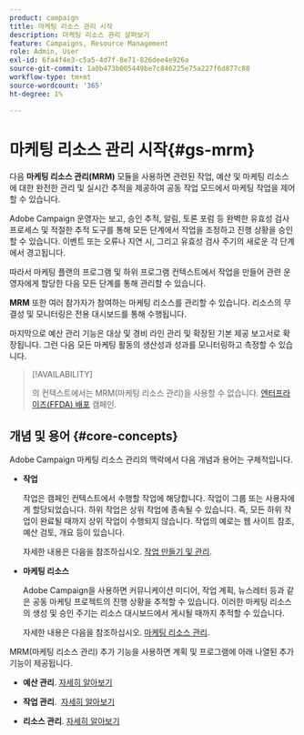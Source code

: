 ```yaml
---
product: campaign
title: 마케팅 리소스 관리 시작
description: 마케팅 리소스 관리 살펴보기
feature: Campaigns, Resource Management
role: Admin, User
exl-id: 6fa4f4e3-c5a5-4d7f-8e71-826dee4e926a
source-git-commit: 1a0b473b005449be7c846225e75a227f6d877c88
workflow-type: tm+mt
source-wordcount: '365'
ht-degree: 1%

---
```


# 마케팅 리소스 관리 시작{#gs-mrm}

다음 **마케팅 리소스 관리(MRM)** 모듈을 사용하면 관련된 작업, 예산 및 마케팅 리소스에 대한 완전한 관리 및 실시간 추적을 제공하여 공동 작업 모드에서 마케팅 작업을 제어할 수 있습니다.

Adobe Campaign 운영자는 보고, 승인 추적, 알림, 토론 포럼 등 완벽한 유효성 검사 프로세스 및 적절한 추적 도구를 통해 모든 단계에서 작업을 조정하고 진행 상황을 승인할 수 있습니다. 이벤트 또는 오류나 지연 시, 그리고 유효성 검사 주기의 새로운 각 단계에서 경고됩니다.

따라서 마케팅 플랜의 프로그램 및 하위 프로그램 컨텍스트에서 작업을 만들어 관련 운영자에게 할당한 다음 모든 단계를 통해 관리할 수 있습니다.

**MRM** 또한 여러 참가자가 참여하는 마케팅 리소스를 관리할 수 있습니다. 리소스의 무결성 및 모니터링은 전용 대시보드를 통해 수행됩니다.

마지막으로 예산 관리 기능은 대상 및 경비 라인 관리 및 확장된 기본 제공 보고서로 확장됩니다. 그런 다음 모든 마케팅 활동의 생산성과 성과를 모니터링하고 측정할 수 있습니다.

>[!AVAILABILITY]
>
>의 컨텍스트에서는 MRM(마케팅 리소스 관리)을 사용할 수 없습니다. [엔터프라이즈(FFDA) 배포](../../v8/architecture/enterprise-deployment.md) 캠페인.

## 개념 및 용어 {#core-concepts}

Adobe Campaign 마케팅 리소스 관리의 맥락에서 다음 개념과 용어는 구체적입니다.

* **작업**

  작업은 캠페인 컨텍스트에서 수행할 작업에 해당합니다. 작업이 그룹 또는 사용자에게 할당되었습니다. 하위 작업은 상위 작업에 종속될 수 있습니다. 즉, 모든 하위 작업이 완료될 때까지 상위 작업이 수행되지 않습니다. 작업의 예로는 웹 사이트 참조, 예산 검토, 개요 등이 있습니다.

  자세한 내용은 다음을 참조하십시오. [작업 만들기 및 관리](creating-and-managing-tasks.md).

* **마케팅 리소스**

  Adobe Campaign을 사용하면 커뮤니케이션 미디어, 작업 계획, 뉴스레터 등과 같은 공동 마케팅 프로젝트의 진행 상황을 추적할 수 있습니다. 이러한 마케팅 리소스의 생성 및 승인 주기는 리소스 대시보드에서 게시될 때까지 추적할 수 있습니다.

  자세한 내용은 다음을 참조하십시오. [마케팅 리소스 관리](managing-marketing-resources.md).

<!--
>[!NOTE]
>
>For more on Adobe Campaign workspace, refer to [this section](../../platform/using/adobe-campaign-workspace.md).
>  
>Deliveries and communication channels are detailed in [this section](../../delivery/using/steps-about-delivery-creation-steps.md).  
>
>Marketing campaign functionalities are detailed in [this section](../../campaign/using/accessing-marketing-campaigns.md).
-->

MRM(마케팅 리소스 관리) 추가 기능을 사용하면 계획 및 프로그램에 아래 나열된 추가 기능이 제공됩니다.

* **예산 관리**. [자세히 알아보기](controlling-costs.md)

* **작업 관리**.  [자세히 알아보기](creating-and-managing-tasks.md)

* **리소스 관리**. [자세히 알아보기](managing-marketing-resources.md)
